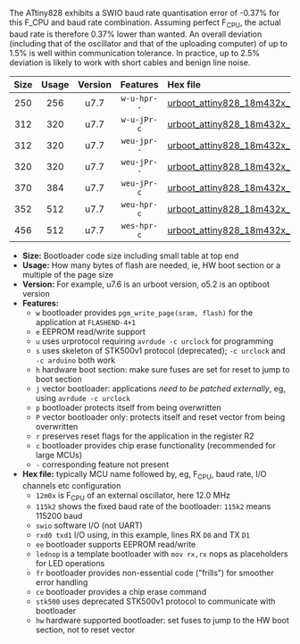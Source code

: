 The ATtiny828 exhibits a SWIO baud rate quantisation error of -0.37% for this F_CPU and baud rate combination. Assuming perfect F<sub>CPU</sub>, the actual baud rate is therefore 0.37% lower than wanted. An overall deviation (including that of the oscillator and that of the uploading computer) of up to 1.5% is well within communication tolerance. In practice, up to 2.5% deviation is likely to work with short cables and benign line noise.

|Size|Usage|Version|Features|Hex file|
|:-:|:-:|:-:|:-:|:--|
|250|256|u7.7|`w-u-hpr--`|[urboot_attiny828_18m432x_+250k0_swio_rxc2_txc3_lednop_hw.hex](https://raw.githubusercontent.com/stefanrueger/urboot.hex/main/mcus/attiny828/external_oscillator/fcpu_18m432x/br_+250k0/urboot_attiny828_18m432x_+250k0_swio_rxc2_txc3_lednop_hw.hex)|
|312|320|u7.7|`w-u-jPr-c`|[urboot_attiny828_18m432x_+250k0_swio_rxc2_txc3_lednop_fr_ce.hex](https://raw.githubusercontent.com/stefanrueger/urboot.hex/main/mcus/attiny828/external_oscillator/fcpu_18m432x/br_+250k0/urboot_attiny828_18m432x_+250k0_swio_rxc2_txc3_lednop_fr_ce.hex)|
|312|320|u7.7|`weu-jpr--`|[urboot_attiny828_18m432x_+250k0_swio_rxc2_txc3_ee_lednop.hex](https://raw.githubusercontent.com/stefanrueger/urboot.hex/main/mcus/attiny828/external_oscillator/fcpu_18m432x/br_+250k0/urboot_attiny828_18m432x_+250k0_swio_rxc2_txc3_ee_lednop.hex)|
|320|320|u7.7|`weu-jPr--`|[urboot_attiny828_18m432x_+250k0_swio_rxc2_txc3_ee.hex](https://raw.githubusercontent.com/stefanrueger/urboot.hex/main/mcus/attiny828/external_oscillator/fcpu_18m432x/br_+250k0/urboot_attiny828_18m432x_+250k0_swio_rxc2_txc3_ee.hex)|
|370|384|u7.7|`weu-jPr-c`|[urboot_attiny828_18m432x_+250k0_swio_rxc2_txc3_ee_lednop_fr_ce.hex](https://raw.githubusercontent.com/stefanrueger/urboot.hex/main/mcus/attiny828/external_oscillator/fcpu_18m432x/br_+250k0/urboot_attiny828_18m432x_+250k0_swio_rxc2_txc3_ee_lednop_fr_ce.hex)|
|352|512|u7.7|`weu-hpr-c`|[urboot_attiny828_18m432x_+250k0_swio_rxc2_txc3_ee_lednop_fr_ce_hw.hex](https://raw.githubusercontent.com/stefanrueger/urboot.hex/main/mcus/attiny828/external_oscillator/fcpu_18m432x/br_+250k0/urboot_attiny828_18m432x_+250k0_swio_rxc2_txc3_ee_lednop_fr_ce_hw.hex)|
|456|512|u7.7|`wes-hpr-c`|[urboot_attiny828_18m432x_+250k0_swio_rxc2_txc3_ee_lednop_fr_ce_stk500_hw.hex](https://raw.githubusercontent.com/stefanrueger/urboot.hex/main/mcus/attiny828/external_oscillator/fcpu_18m432x/br_+250k0/urboot_attiny828_18m432x_+250k0_swio_rxc2_txc3_ee_lednop_fr_ce_stk500_hw.hex)|

- **Size:** Bootloader code size including small table at top end
- **Usage:** How many bytes of flash are needed, ie, HW boot section or a multiple of the page size
- **Version:** For example, u7.6 is an urboot version, o5.2 is an optiboot version
- **Features:**
  + `w` bootloader provides `pgm_write_page(sram, flash)` for the application at `FLASHEND-4+1`
  + `e` EEPROM read/write support
  + `u` uses urprotocol requiring `avrdude -c urclock` for programming
  + `s` uses skeleton of STK500v1 protocol (deprecated); `-c urclock` and `-c arduino` both work
  + `h` hardware boot section: make sure fuses are set for reset to jump to boot section
  + `j` vector bootloader: applications *need to be patched externally*, eg, using `avrdude -c urclock`
  + `p` bootloader protects itself from being overwritten
  + `P` vector bootloader only: protects itself and reset vector from being overwritten
  + `r` preserves reset flags for the application in the register R2
  + `c` bootloader provides chip erase functionality (recommended for large MCUs)
  + `-` corresponding feature not present
- **Hex file:** typically MCU name followed by, eg, F<sub>CPU</sub>, baud rate, I/O channels etc configuration
  + `12m0x` is F<sub>CPU</sub> of an external oscillator, here 12.0 MHz
  + `115k2` shows the fixed baud rate of the bootloader: `115k2` means 115200 baud
  + `swio` software I/O (not UART)
  + `rxd0 txd1` I/O using, in this example, lines RX `D0` and TX `D1`
  + `ee` bootloader supports EEPROM read/write
  + `lednop` is a template bootloader with `mov rx,rx` nops as placeholders for LED operations
  + `fr` bootloader provides non-essential code ("frills") for smoother error handling
  + `ce` bootloader provides a chip erase command
  + `stk500` uses deprecated STK500v1 protocol to communicate with bootloader
  + `hw` hardware supported bootloader: set fuses to jump to the HW boot section, not to reset vector
